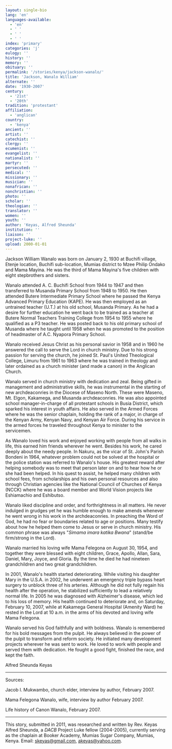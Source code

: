 ```yaml
---
layout: single-bio
lang: 'en'
languages-available:
  - 'en'
  - ' '
  - ' '
  - ' '
index: 'primary'
categories: 'j'
eulogy: ''
history: ''
memory: ''
obituary: ''
permalink: '/stories/kenya/jackson-wanalo/'
title: 'Jackson, Wanalo William'
alternate: ''
date: '1930-2007'
century:
  - '21st'
  - '20th'
tradition: 'protestant'
affiliation:
  - 'anglican'
country:
  - 'kenya'
ancient: ''
artist: ''
catechist: ''
clergy: ''
ecumenist: ''
evangelist: ''
nationalist: ''
martyr: ''
persecuted: ''
medical: ''
missionary: ''
musician: ''
nonafrican: ''
nonchristian: ''
photo: ''
scholar: ''
theologian: ''
translator: ''
women: ''
youth: ''
author: 'Keyas, Alfred Sheunda'
institution: ''
liaison: ''
project-luke: ''
upload: 2000-01-01
---
```



Jackson William Wanalo was born on January 2, 1930 at Buchifi village, Etenje location, Buchifi sub-location, Mumias district to Mzee Philip Ondako and Mama Mayina. He was the third of Mama Mayina's five children with eight stepbrothers and sisters.

Wanalo attended A. C. Buchifi School from 1944 to 1947 and then transferred to Musanda Primary School from 1948 to 1950. He then attended Butere Intermediate Primary School where he passed the Kenya Advanced Primary Education (KAPE). He was then employed as an untrained teacher (U.T.) at his old school, Musanda Primary. As he had a desire for further education he went back to be trained as a teacher at Butere Normal Teachers Training College from 1954 to 1955 where he qualified as a P3 teacher. He was posted back to his old primary school of Musanda where he taught until 1958 when he was promoted to the position of headmaster of A.C. Nyapora Primary School.

Wanalo received Jesus Christ as his personal savior in 1958 and in 1960 he answered the call to serve the Lord in church ministry. Due to his strong passion for serving the church, he joined St. Paul's United Theological College, Limuru from 1961 to 1963 where he was trained in theology and later ordained as a church minister (and made a canon) in the Anglican Church.

Wanalo served in church ministry with dedication and zeal. Being gifted in management and administrative skills, he was instrumental in the starting of new archdeaconries in the Diocese of Maseno North. These were Maseno, Mt. Elgon, Kakamega, and Musanda archdeaconries. He was also appointed school manager-in-charge of all protestant schools in Busia District, which sparked his interest in youth affairs. He also served in the Armed Forces where he was the senior chaplain, holding the rank of a major, in charge of the Kenyan Army, Kenyan Navy, and Kenyan Air Force. During his service in the armed forces he traveled throughout Kenya to minister to the servicemen.

As Wanalo loved his work and enjoyed working with people from all walks in life, this earned him friends wherever he went. Besides his work, he cared deeply about the needy people. In Nakuru, as the vicar of St. John's Parish Bondeni in 1964, whatever problem could not be solved at the hospital or the police station was referred to Wanalo's house. His greatest reward after helping somebody was to meet that person later on and to hear how he or she had been helped. In his quest to assist, he helped many children with school fees, from scholarships and his own personal resources and also through Christian agencies like the National Council of Churches of Kenya (NCCK) where he was a board member and World Vision projects like Eshiamachio and Eshibutso.

Wanalo liked discipline and order, and forthrightness in all matters. He never indulged in grudges yet he was humble enough to make amends whenever he went wrong in his work in the archdeaconries. In preaching the Word of God, he had no fear or boundaries related to age or positions. Many testify about how he helped them come to Jesus or serve in church ministry. His common phrase was always "*Simama imara katika Bwana*" (stand/be firm/strong in the Lord).

Wanalo married his loving wife Mama Felegona on August 30, 1954, and together they were blessed with eight children, Grace, Apollo, Allan, Sara, Daniel, Mary, Joyce, and Gloria. By the time he died he had nineteen grandchildren and two great grandchildren.

In 2001, Wanalo's health started deteriorating. While visiting his daughter Mary in the U.S.A. in 2002, he underwent an emergency triple bypass heart surgery to unblock three of his arteries. Although he did not fully regain his health after the operation, he stabilized sufficiently to lead a relatively normal life. In 2005 he was diagnosed with Alzheimer's disease, which led to his loss of memory. His health continued to deteriorate and, on Saturday, February 10, 2007, while at Kakamega General Hospital (Amenity Ward) he rested in the Lord at 10 a.m. in the arms of his devoted and loving wife Mama Felegona.

Wanalo served his God faithfully and with boldness. Wanalo is remembered for his bold messages from the pulpit. He always believed in the power of the pulpit to transform and reform society. He initiated many development projects wherever he was sent to work. He loved to work with people and served them with dedication. He fought a good fight, finished the race, and kept the faith.

Alfred Sheunda Keyas

---

Sources:

Jacob I. Mukwambo, church elder, interview by author, February 2007.

Mama Felegona Wanalo, wife, interview by author February 2007.

Life history of Canon Wanalo, February 2007.

---

This story, submitted in 2011, was researched and written by Rev. Keyas Alfred Sheunda, a *DACB* Project Luke fellow (2004-2005), currently serving as the chaplain at Booker Academy, Mumias Sugar Company, Mumias, Kenya. Email: [skeyas@gmail.com](mailto:skeyas@gmail.com), [akeyas@yahoo.com](mailto:akeyas@yahoo.com).